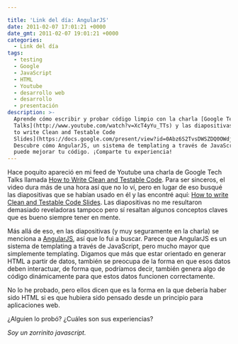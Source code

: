 ```yaml
---

title: 'Link del día: AngularJS'
date: 2011-02-07 17:01:21 +0000
date_gmt: 2011-02-07 19:01:21 +0000
categories:
  - Link del día
tags:
  - testing
  - Google
  - JavaScript
  - HTML
  - Youtube
  - desarrollo web
  - desarrollo
  - presentación
description: >-
  Aprende cómo escribir y probar código limpio con la charla [Google Tech
  Talks](http://www.youtube.com/watch?v=XcT4yYu_TTs) y las diapositivas de [How
  to write Clean and Testable Code
  Slides](https://docs.google.com/present/view?id=0Abz6S2TvsDWSZDQ0OWdjaF8yNzdmYzZ3d2M5cw&amp;hl=en).
  Descubre cómo AngularJS, un sistema de templating a través de JavaScript,
  puede mejorar tu código. ¡Comparte tu experiencia!
---
```




Hace poquito apareció en mi feed de Youtube una charla de Google Tech Talks llamada [How to Write Clean and Testable Code](http://www.youtube.com/watch?v=XcT4yYu_TTs). Para ser sinceros, el video dura más de una hora así que no lo ví, pero en lugar de eso busqué las diapositivas que se habían usado en él y las encontré aquí: [How to write Clean and Testable Code Slides](https://docs.google.com/present/view?id=0Abz6S2TvsDWSZDQ0OWdjaF8yNzdmYzZ3d2M5cw&amp;hl=en). Las diapositivas no me resultaron demasiado reveladoras tampoco pero sí resaltan algunos conceptos claves que es bueno siempre tener en mente.

Más allá de eso, en las diapositivas (y muy seguramente en la charla) se menciona a [AngularJS](http://angularjs.org), así que lo fui a buscar. Parece que AngularJS es un sistema de templating a través de JavaScript, pero mucho mayor que simplemente templating. Digamos que más que estar orientado en generar HTML a partir de datos, también se preocupa de la forma en que esos datos deben interactuar, de forma que, podríamos decir, también genera algo de código dinámicamente para que estos datos funcionen correctamente.

No lo he probado, pero ellos dicen que es la forma en la que debería haber sido HTML si es que hubiera sido pensado desde un principio para aplicaciones web.

 ¿Alguien lo probó?  ¿Cuáles son sus experiencias?

_Soy un zorrinito javascript._
